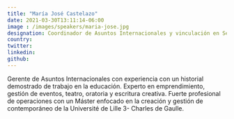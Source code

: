 ```yaml
---
title: "María José Castelazo"
date: 2021-03-30T13:11:14-06:00
image : /images/speakers/maria-jose.jpg
designation: Coordinador de Asuntos Internacionales y vinculación en Secretaría de Innovación, Ciencia y Tecnología
country: 
twitter: 
linkedin: 
github: 
---
```


Gerente de Asuntos Internacionales con experiencia con un historial demostrado de trabajo en la educación. Experto en emprendimiento, gestión de eventos, teatro, oratoria y escritura creativa. Fuerte profesional de operaciones con un Máster enfocado en la creación y gestión de contemporáneo de la Université de Lille 3- Charles de Gaulle.
